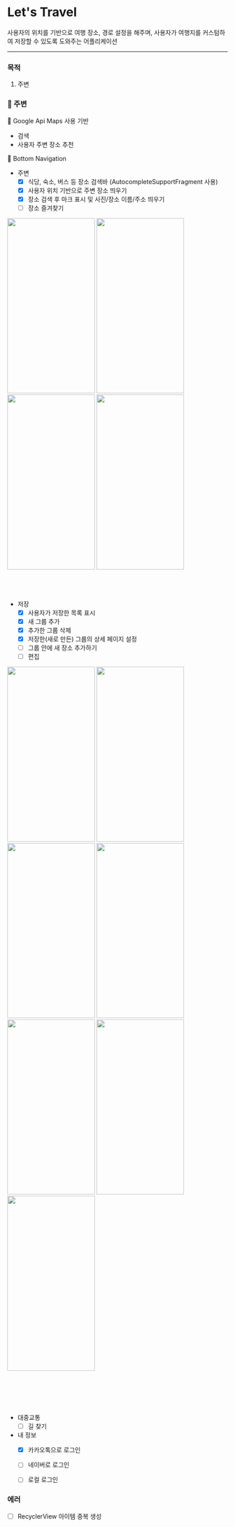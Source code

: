 # Let's Travel
사용자의 위치를 기반으로 여행 장소, 경로 설정을 해주며, 사용자가 여행지를 커스텀하여 저장할 수 있도록 도와주는 어플리케이션

---

### 목적
1. 주변

### 📌 주변
📌 Google Api Maps 사용 기반
- 검색
- 사용자 주변 장소 추천
  
📌 Bottom Navigation
  - 주변
    - [x] 식당, 숙소, 버스 등 장소 검색바 (AutocompleteSupportFragment 사용)
    - [x] 사용자 위치 기반으로 주변 장소 띄우기
    - [x] 장소 검색 후 마크 표시 및 사진/장소 이름/주소 띄우기
    - [ ] 장소 즐겨찾기

<img src="https://github.com/jiwonn333/Trip_Planner/assets/84057628/c4a2ca57-2acb-4b6b-b087-950e63c28853.png" width="200" height="400"/>
<img src="https://github.com/jiwonn333/Trip_Planner/assets/84057628/436e03e7-994f-4461-b09a-dcdae0311f96.png" width="200" height="400"/>
<img src="https://github.com/jiwonn333/Trip_Planner/assets/84057628/50c3133a-aac7-4e64-a95a-6c2126e7b746.png" width="200" height="400"/>
<img src="https://github.com/jiwonn333/Trip_Planner/assets/84057628/35651ecf-574c-453a-b460-a2af7335b068.png" width="200" height="400"/>
<br><br><br><br>

  - 저장
    - [x] 사용자가 저장한 목록 표시
    - [x] 새 그룹 추가
    - [x] 추가한 그룹 삭제
    - [x] 저장한(새로 만든) 그룹의 상세 페이지 설정
    - [ ] 그룹 안에 새 장소 추가하기
    - [ ] 편집
<img src="https://github.com/jiwonn333/Trip_Planner/assets/84057628/4ad85c9d-1369-4dc2-b03e-4487f8f82e9f.png" width="200" height="400"/>
<img src="https://github.com/jiwonn333/Trip_Planner/assets/84057628/6daa7ad7-59cd-4fb4-aed4-dd24e98e31b4.png" width="200" height="400"/>
<img src="https://github.com/jiwonn333/Trip_Planner/assets/84057628/8873f79d-aa3a-422a-9b26-65f79513ea53.png" width="200" height="400"/>
<img src="https://github.com/jiwonn333/Trip_Planner/assets/84057628/3d5e258a-abd9-40a1-a2f5-d39993ef0769.png" width="200" height="400"/>
<img src="https://github.com/jiwonn333/Trip_Planner/assets/84057628/58daf98e-86a8-4019-bd1d-23d8f0cb86de.png" width="200" height="400"/>
<img src="https://github.com/jiwonn333/Trip_Planner/assets/84057628/a7f2dc99-aed3-4b18-a293-84cf2b5d047b.png" width="200" height="400"/>
<img src="https://github.com/jiwonn333/Trip_Planner/assets/84057628/da97664f-cbfd-42ac-b5a7-cdeb922f2094.png" width="200" height="400"/>

<br><br><br><br>



  - 대중교통
    - [ ] 길 찾기

  - 내 정보
    - [x] 카카오톡으로 로그인
    - [ ] 네이버로 로그인
    - [ ] 로컬 로그인
   


### 에러
- [ ] RecyclerView 아이템 중복 생성






